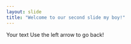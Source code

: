 ```yaml
---
layout: slide
title: "Welcome to our second slide my boy!"
---
```

Your text
Use the left arrow to go back!
